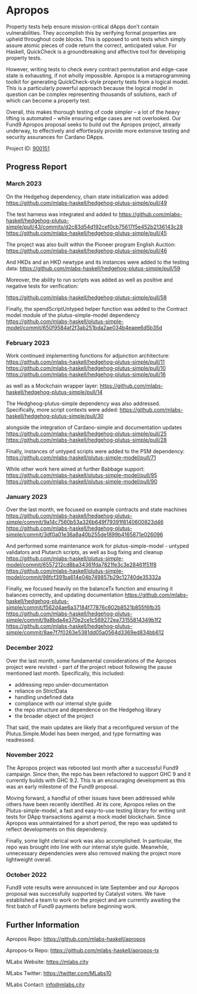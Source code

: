 # Apropos

Property tests help ensure mission-critical dApps don’t contain vulnerabilities. They accomplish this by verifying formal properties are upheld throughout code blocks. This is opposed to unit tests which simply assure atomic pieces of code return the correct, anticipated value.  For Haskell, QuickCheck is a groundbreaking and affective tool for developing property tests.

However, writing tests to check every contract permutation and edge-case state is exhausting, if not wholly impossible. Apropos is a metaprogramming toolkit for generating QuickCheck-style property tests from a logical model. This is a particularly powerful approach because the logical model in question can be complex representing thousands of solutions, each of which can become a property test. 

Overall, this makes thorough testing of code simpler – a lot of the heavy lifting is automated – while ensuring edge cases are not overlooked. Our Fund9 Apropos proposal seeks to build out the Apropos project, already underway, to effectively and effortlessly provide more extensive testing and security assurances for Cardano DApps.

Project ID: [900151](https://docs.google.com/spreadsheets/d/1bfnWFa94Y7Zj0G7dtpo9W1nAYGovJbswipxiHT4UE3g/edit#gid=917336114)


## Progress Report

### March 2023

On the Hedgehog dependency, chain state initialization was added: 
https://github.com/mlabs-haskell/hedgehog-plutus-simple/pull/49

The test harness was integrated and added to
https://github.com/mlabs-haskell/hedgehog-plutus-simple/pull/43/commits/d2c83d54d192cef0cb75617f5e452b2136143c28
https://github.com/mlabs-haskell/hedgehog-plutus-simple/pull/45

The project was also built within the Pioneer program English Auction:
https://github.com/mlabs-haskell/hedgehog-plutus-simple/pull/46

And HKDs and an HKD newtype and its instances were added to the testing data:
https://github.com/mlabs-haskell/hedgehog-plutus-simple/pull/59

Moreover, the ability to run scripts was added as well as positive and negative tests for verification:

https://github.com/mlabs-haskell/hedgehog-plutus-simple/pull/58


Finally, the spendScriptUntyped helper function was added to the Contract model module of the plutus-simple-model dependency
https://github.com/mlabs-haskell/plutus-simple-model/commit/650f9584af2f3ab251bda2ae034b4eaee6d5b35d


### February 2023

Work continued implementing functions for adjunction architecture:
https://github.com/mlabs-haskell/hedgehog-plutus-simple/pull/11
https://github.com/mlabs-haskell/hedgehog-plutus-simple/pull/10
https://github.com/mlabs-haskell/hedgehog-plutus-simple/pull/16

as well as a Mockchain wrapper layer:
https://github.com/mlabs-haskell/hedgehog-plutus-simple/pull/14

The Hedgheog-plutus-simple dependency was also addressed. Specifically, more script contexts were added:
https://github.com/mlabs-haskell/hedgehog-plutus-simple/pull/30

alongside the integration of Cardano-simple and documentation updates
https://github.com/mlabs-haskell/hedgehog-plutus-simple/pull/25
https://github.com/mlabs-haskell/hedgehog-plutus-simple/pull/28


Finally, instances of untyped scripts were added to the PSM dependency:
https://github.com/mlabs-haskell/plutus-simple-model/pull/71

While other work here aimed at further Babbage support:
https://github.com/mlabs-haskell/plutus-simple-model/pull/95
https://github.com/mlabs-haskell/plutus-simple-model/pull/90

### January 2023

Over the last month, we focused on example contracts and state machines
https://github.com/mlabs-haskell/hedgehog-plutus-simple/commit/9a14c7560b53a326b649f79391f8140600823d46 
https://github.com/mlabs-haskell/hedgehog-plutus-simple/commit/3df0a01e36a8a40b255de1899b4165871e026096

And performed some maintenance work for plutus-simple-model - untyped validators and Plutarch scripts, as well as bug fixing and cleanup
https://github.com/mlabs-haskell/plutus-simple-model/commit/6557212cd8ba34361fda7821fe3c3e28461f51f8
https://github.com/mlabs-haskell/plutus-simple-model/commit/98fcf391ba614e04b749857b29c12740de35332a


Finally, we focused heavily on the balanceTx function and ensuring it balances correctly, and updating documentation
https://github.com/mlabs-haskell/hedgehog-plutus-simple/commit/f562d4ae6a37184f77876c602b8521b855f6fb35
https://github.com/mlabs-haskell/hedgehog-plutus-simple/commit/9a8bda4e370e2ce1c569272ea73155814349b1f2
https://github.com/mlabs-haskell/hedgehog-plutus-simple/commit/8ae7f7f0263e5381dd05a0564d3369ed834bb612

### December 2022

Over the last month, some fundamental considerations of the Apropos project were revisted - part of the project reboot following the pause mentioned last month. Specifically, this included:

* addressing repo under-documentation
* reliance on StrictData
* handling undefined data
* compliance with our internal style guide
* the repo structure and dependence on the Hedgehog library
* the broader object of the project

That said, the main updates are likely that a reconfigured version of the Plutus.Simple.Model has been merged, and type formatting was readressed.

### November 2022

The Apropos project was rebooted last month after a successful Fund9 campaign. Since then, the repo has been refactored to support GHC 9 and it currently builds with GHC 9.2. This is an encouraging development as this was an early milestone of the Fund9 proposal.

Moving forward, a handful of other issues have been addressed while others have been recently identified. At its core, Apropos relies on the Plutus-simple-model, a fast and easy-to-use testing library for writing unit tests for DApp transactions against a mock model blockchain. Since Apropos was unmaintained for a short period, the repo was updated to reflect developments on this dependency.

Finally, some light clerical work was also accomplished. In particular, the repo was brought into line with our internal style guide. Meanwhile, unnecessary dependencies were also removed making the project more lightweight overall.

### October 2022

Fund9 vote results were announced in late September and our Apropos proposal was successfully supported by Catalyst voters. We have established a team to work on the project and are currently awaiting the first batch of Fund9 payments before beginning work.

## Further Information

Apropos Repo: https://github.com/mlabs-haskell/apropos

Apropos-tx Repo: https://github.com/mlabs-haskell/apropos-tx

MLabs Website: https://mlabs.city

MLabs Twitter: https://twitter.com/MLabs10

MLabs Contact: info@mlabs.city
